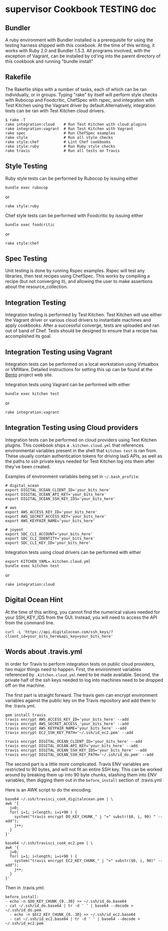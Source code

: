 supervisor Cookbook TESTING doc
===============================

Bundler
-------
A ruby environment with Bundler installed is a prerequisite for using
the testing harness shipped with this cookbook. At the time of this
writing, it works with Ruby 2.0 and Bundler 1.5.3. All programs
involved, with the exception of Vagrant, can be installed by cd'ing
into the parent directory of this cookbook and running "bundle install"

Rakefile
--------
The Rakefile ships with a number of tasks, each of which can be ran
individually, or in groups. Typing "rake" by itself will perform style
checks with Rubocop and Foodcritic, ChefSpec with rspec, and
integration with Test Kitchen using the Vagrant driver by
default.Alternatively, integration tests can be ran with Test Kitchen
cloud drivers.

```
$ rake -T
rake integration:cloud    # Run Test Kitchen with cloud plugins
rake integration:vagrant  # Run Test Kitchen with Vagrant
rake spec                 # Run ChefSpec examples
rake style                # Run all style checks
rake style:chef           # Lint Chef cookbooks
rake style:ruby           # Run Ruby style checks
rake travis               # Run all tests on Travis
```

Style Testing
-------------
Ruby style tests can be performed by Rubocop by issuing either
```
bundle exec rubocop
```
or
```
rake style:ruby
```

Chef style tests can be performed with Foodcritic by issuing either
```
bundle exec foodcritic
```
or
```
rake style:chef
```

Spec Testing
-------------
Unit testing is done by running Rspec examples. Rspec will test any
libraries, then test recipes using ChefSpec. This works by compiling a
recipe (but not converging it), and allowing the user to make
assertions about the resource_collection.

Integration Testing
-------------------
Integration testing is performed by Test Kitchen. Test Kitchen will
use either the Vagrant driver or various cloud drivers to instantiate
machines and apply cookbooks. After a successful converge, tests are
uploaded and ran out of band of Chef. Tests should be designed to
ensure that a recipe has accomplished its goal.

Integration Testing using Vagrant
---------------------------------
Integration tests can be performed on a local workstation using
Virtualbox or VMWare. Detailed instructions for setting this up can be
found at the [Bento](https://github.com/opscode/bento) project web site.

Integration tests using Vagrant can be performed with either
```
bundle exec kitchen test
```
or
```
rake integration:vagrant
```

Integration Testing using Cloud providers
-----------------------------------------
Integration tests can be performed on cloud providers using
Test Kitchen plugins. This cookbook ships a ```.kitchen.cloud.yml```
that references environmental variables present in the shell that
```kitchen test``` is ran from. These usually contain authentication
tokens for driving IaaS APIs, as well as the paths to ssh private keys
needed for Test Kitchen log into them after they've been created.

Examples of environment variables being set in ```~/.bash_profile```:
```
# digital_ocean
export DIGITAL_OCEAN_CLIENT_ID='your_bits_here'
export DIGITAL_OCEAN_API_KEY='your_bits_here'
export DIGITAL_OCEAN_SSH_KEY_IDS='your_bits_here'

# aws
export AWS_ACCESS_KEY_ID='your_bits_here'
export AWS_SECRET_ACCESS_KEY='your_bits_here'
export AWS_KEYPAIR_NAME='your_bits_here'

# joyent
export SDC_CLI_ACCOUNT='your_bits_here'
export SDC_CLI_IDENTITY='your_bits_here'
export SDC_CLI_KEY_ID='your_bits_here'
```

Integration tests using cloud drivers can be performed with either
```
export KITCHEN_YAML=.kitchen.cloud.yml
bundle exec kitchen test
```
or
```
rake integration:cloud
```

Digital Ocean Hint
------------------
At the time of this writing, you cannot find the numerical values
needed for your SSH_KEY_IDS from the GUI. Instead, you will need to
access the API from the command line.

    curl -L 'https://api.digitalocean.com/ssh_keys/?client_id=your_bits_here&api_key=your_bits_here'

Words about .travis.yml
-----------------------
In order for Travis to perform integration tests on public cloud
providers, two major things need to happen. First, the environment
variables referenced by ```.kitchen.cloud.yml``` need to be made
available. Second, the private half of the ssh keys needed to log into
machines need to be dropped off on the machine.

The first part is straight forward. The travis gem can encrypt
environment variables against the public key on the Travis repository
and add them to the .travis.yml.

```
gem install travis
travis encrypt AWS_ACCESS_KEY_ID='your_bits_here' --add
travis encrypt AWS_SECRET_ACCESS_'your_bits_here' --add
travis encrypt AWS_KEYPAIR_NAME='your_bits_here' --add
travis encrypt EC2_SSH_KEY_PATH='~/.ssh/id_ec2.pem' --add

travis encrypt DIGITAL_OCEAN_CLIENT_ID='your_bits_here' --add
travis encrypt DIGITAL_OCEAN_API_KEY='your_bits_here' --add
travis encrypt DIGITAL_OCEAN_SSH_KEY_IDS='your_bits_here' --add
travis encrypt DIGITAL_OCEAN_SSH_KEY_PATH='~/.ssh/id_do.pem' --add
```

The second part is a little more complicated. Travis ENV variables are
restricted to 90 bytes, and will not fit an entire SSH key. This can
be worked around by breaking them up into 90 byte chunks, stashing
them into ENV variables, then digging them out in the
```before_install``` section of .travis.yml

Here is an AWK script to do the encoding.
```
base64 ~/.ssh/travisci_cook_digitalocean.pem | \
awk '{
  j=0;
  for( i=1; i<length; i=i+90 ) {
    system("travis encrypt DO_KEY_CHUNK_" j "=" substr($0, i, 90) " --add");
    j++;
  }
}'

base64 ~/.ssh/travisci_cook_ec2.pem | \
awk '{
  j=0;
  for( i=1; i<length; i=i+90 ) {
    system("travis encrypt EC2_KEY_CHUNK_" j "=" substr($0, i, 90)" --add");
    j++;
  }
}'
```

Then in .travis.yml:
```
before_install:
- echo -n $DO_KEY_CHUNK_{0..30} >> ~/.ssh/id_do.base64
- cat ~/.ssh/id_do.base64 | tr -d ' ' | base64 --decode >  ~/.ssh/id_do.pem
  - echo -n $EC2_KEY_CHUNK_{0..30} >> ~/.ssh/id_ec2.base64
  - cat ~/.ssh/id_ec2.base64 | tr -d ' ' | base64 --decode > ~/.ssh/id_ec2.pem
```
